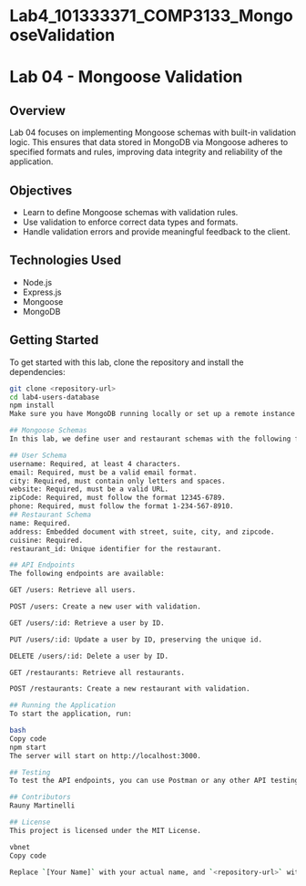 
# Lab4_101333371_COMP3133_MongooseValidation

# Lab 04 - Mongoose Validation

## Overview
Lab 04 focuses on implementing Mongoose schemas with built-in validation logic. This ensures that data stored in MongoDB via Mongoose adheres to specified formats and rules, improving data integrity and reliability of the application.

## Objectives
- Learn to define Mongoose schemas with validation rules.
- Use validation to enforce correct data types and formats.
- Handle validation errors and provide meaningful feedback to the client.

## Technologies Used
- Node.js
- Express.js
- Mongoose
- MongoDB

## Getting Started
To get started with this lab, clone the repository and install the dependencies:

```bash
git clone <repository-url>
cd lab4-users-database
npm install
Make sure you have MongoDB running locally or set up a remote instance and configure the connection string in your .env file.

## Mongoose Schemas
In this lab, we define user and restaurant schemas with the following fields and validation rules:

## User Schema
username: Required, at least 4 characters.
email: Required, must be a valid email format.
city: Required, must contain only letters and spaces.
website: Required, must be a valid URL.
zipCode: Required, must follow the format 12345-6789.
phone: Required, must follow the format 1-234-567-8910.
## Restaurant Schema
name: Required.
address: Embedded document with street, suite, city, and zipcode.
cuisine: Required.
restaurant_id: Unique identifier for the restaurant.

## API Endpoints
The following endpoints are available:

GET /users: Retrieve all users.

POST /users: Create a new user with validation.

GET /users/:id: Retrieve a user by ID.

PUT /users/:id: Update a user by ID, preserving the unique id.

DELETE /users/:id: Delete a user by ID.

GET /restaurants: Retrieve all restaurants.

POST /restaurants: Create a new restaurant with validation.

## Running the Application
To start the application, run:

bash
Copy code
npm start
The server will start on http://localhost:3000.

## Testing
To test the API endpoints, you can use Postman or any other API testing tool. Make sure to include the necessary JSON payload for POST and PUT requests and set the Content-Type header to application/json.

## Contributors
Rauny Martinelli

## License
This project is licensed under the MIT License.

vbnet
Copy code

Replace `[Your Name]` with your actual name, and `<repository-url>` with the UR